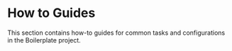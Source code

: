 # How to Guides

This section contains how-to guides for common tasks and configurations in the Boilerplate project.